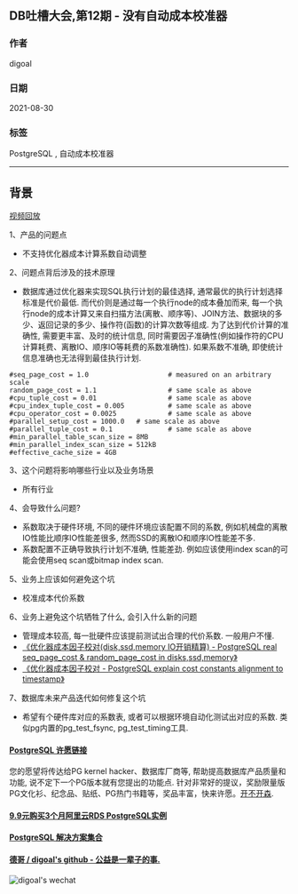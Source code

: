 ## DB吐槽大会,第12期 - 没有自动成本校准器    
               
### 作者                              
digoal            
              
### 日期            
2021-08-30            
               
### 标签                 
PostgreSQL , 自动成本校准器         
             
----            
             
## 背景                          
[视频回放](https://www.bilibili.com/video/BV1Af4y1H7T7/)              
            
1、产品的问题点                  
- 不支持优化器成本计算系数自动调整  
                  
2、问题点背后涉及的技术原理            
- 数据库通过优化器来实现SQL执行计划的最佳选择, 通常最优的执行计划选择标准是代价最低. 而代价则是通过每一个执行node的成本叠加而来, 每一个执行node的成本计算又来自扫描方法(离散、顺序等)、JOIN方法、数据块的多少、返回记录的多少、操作符(函数)的计算次数等组成. 为了达到代价计算的准确性, 需要更丰富、及时的统计信息, 同时需要因子准确性(例如操作符的CPU计算耗费、离散IO、顺序IO等耗费的系数准确性). 如果系数不准确, 即使统计信息准确也无法得到最佳执行计划.   
```  
#seq_page_cost = 1.0                    # measured on an arbitrary scale  
random_page_cost = 1.1                  # same scale as above  
#cpu_tuple_cost = 0.01                  # same scale as above  
#cpu_index_tuple_cost = 0.005           # same scale as above  
#cpu_operator_cost = 0.0025             # same scale as above  
#parallel_setup_cost = 1000.0   # same scale as above  
#parallel_tuple_cost = 0.1              # same scale as above  
#min_parallel_table_scan_size = 8MB  
#min_parallel_index_scan_size = 512kB  
#effective_cache_size = 4GB  
```  
  
3、这个问题将影响哪些行业以及业务场景                
- 所有行业     
                 
4、会导致什么问题?                
- 系数取决于硬件环境, 不同的硬件环境应该配置不同的系数, 例如机械盘的离散IO性能比顺序IO性能差很多, 然而SSD的离散IO和顺序IO性能差不多.   
- 系数配置不正确导致执行计划不准确, 性能差劲. 例如应该使用index scan的可能会使用seq scan或bitmap index scan.   
        
5、业务上应该如何避免这个坑               
- 校准成本代价系数  
                      
6、业务上避免这个坑牺牲了什么, 会引入什么新的问题                
- 管理成本较高, 每一批硬件应该提前测试出合理的代价系数. 一般用户不懂.     
- [《优化器成本因子校对(disk,ssd,memory IO开销精算) - PostgreSQL real seq_page_cost & random_page_cost in disks,ssd,memory》](../201404/20140423_01.md)    
- [《优化器成本因子校对 - PostgreSQL explain cost constants alignment to timestamp》](../201311/20131126_03.md)    
                        
7、数据库未来产品迭代如何修复这个坑          
- 希望有个硬件库对应的系数表, 或者可以根据环境自动化测试出对应的系数. 类似pg内置的pg_test_fsync, pg_test_timing工具.   
  
  
    
  
  
#### [PostgreSQL 许愿链接](https://github.com/digoal/blog/issues/76 "269ac3d1c492e938c0191101c7238216")
您的愿望将传达给PG kernel hacker、数据库厂商等, 帮助提高数据库产品质量和功能, 说不定下一个PG版本就有您提出的功能点. 针对非常好的提议，奖励限量版PG文化衫、纪念品、贴纸、PG热门书籍等，奖品丰富，快来许愿。[开不开森](https://github.com/digoal/blog/issues/76 "269ac3d1c492e938c0191101c7238216").  
  
  
#### [9.9元购买3个月阿里云RDS PostgreSQL实例](https://www.aliyun.com/database/postgresqlactivity "57258f76c37864c6e6d23383d05714ea")
  
  
#### [PostgreSQL 解决方案集合](https://yq.aliyun.com/topic/118 "40cff096e9ed7122c512b35d8561d9c8")
  
  
#### [德哥 / digoal's github - 公益是一辈子的事.](https://github.com/digoal/blog/blob/master/README.md "22709685feb7cab07d30f30387f0a9ae")
  
  
![digoal's wechat](../pic/digoal_weixin.jpg "f7ad92eeba24523fd47a6e1a0e691b59")
  
